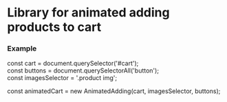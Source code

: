 # Library for animated adding products to cart

### Example

const cart = document.querySelector('#cart'); <br/>
const buttons = document.querySelectorAll('button'); <br/>
const imagesSelector = '.product img'; <br/>

const animatedCart = new AnimatedAdding(cart, imagesSelector, buttons);

